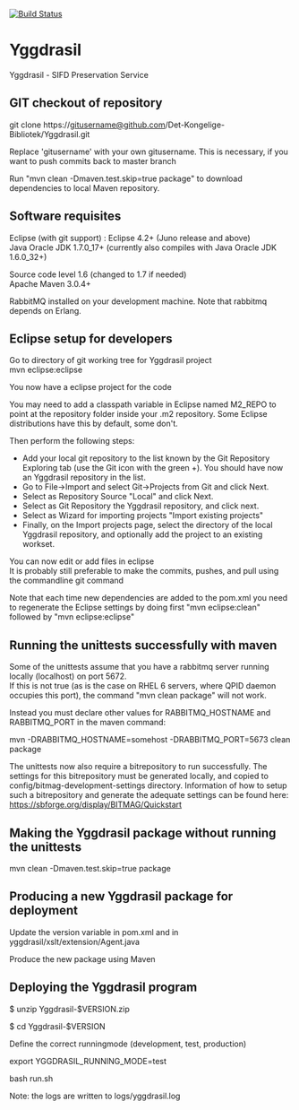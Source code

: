 [![Build Status](https://travis-ci.org/Det-Kongelige-Bibliotek/Yggdrasil.png?branch=master)](https://travis-ci.org/Det-Kongelige-Bibliotek/Yggdrasil)

Yggdrasil
=========

Yggdrasil - SIFD Preservation Service


GIT checkout of repository
--------------------------

git clone https://gitusername@github.com/Det-Kongelige-Bibliotek/Yggdrasil.git

Replace 'gitusername' with your own gitusername.
This is necessary, if you want to push commits back to master branch 

Run "mvn clean -Dmaven.test.skip=true package" to download dependencies to local Maven repository.

Software requisites
-------------------

Eclipse (with git support) : Eclipse 4.2+ (Juno release and above)  
Java Oracle JDK 1.7.0_17+ (currently also compiles with Java Oracle JDK 1.6.0_32+)  

Source code level 1.6 (changed to 1.7 if needed)  
Apache Maven 3.0.4+  

RabbitMQ installed on your development machine. Note that rabbitmq depends on Erlang.

Eclipse setup for developers
----------------------------
Go to directory of git working tree for Yggdrasil project  
mvn eclipse:eclipse

You now have a eclipse project for the code

You may need to add a classpath variable in Eclipse named M2_REPO to point
at the repository folder inside your .m2 repository. 
Some Eclipse distributions have this by default, some don't.

Then perform the following steps:  
  - Add your local git repository to the list known by the Git Repository Exploring tab (use the Git icon with the green +). You should have now an Yggdrasil repository in the list. 
  - Go to File->Import and select Git->Projects from Git and click Next. 
  - Select as Repository Source "Local" and click Next.  
  - Select as Git Repository the Yggdrasil repository, and click next.  
  - Select as Wizard for importing projects "Import existing projects" 
  - Finally, on the Import projects page, select the directory of the local Yggdrasil repository, and optionally add the project to an existing workset. 

You can now edit or add files in eclipse  
It is probably still preferable to make the commits, pushes, and pull using the commandline git command

Note that each time new dependencies are added to the pom.xml you need to regenerate the Eclipse settings
by doing first "mvn eclipse:clean" followed by "mvn eclipse:eclipse"

 

Running the unittests successfully with maven
---------------------------------------------

Some of the unittests assume that you have a rabbitmq server running locally (localhost) on port 5672.   
If this is not true (as is the case on RHEL 6 servers, where QPID daemon occupies this port), the command "mvn clean package" will not work.

Instead you must declare other values for RABBITMQ_HOSTNAME and RABBITMQ_PORT in the maven command:

mvn -DRABBITMQ_HOSTNAME=somehost -DRABBITMQ_PORT=5673 clean package

The unittests now also require a bitrepository to run successfully. The settings for this bitrepository must be generated locally, and copied to config/bitmag-development-settings directory. Information of how to setup such a bitrepository and generate the adequate settings can be found here:  
https://sbforge.org/display/BITMAG/Quickstart


Making the Yggdrasil package without running the unittests
----------------------------------------------------------

mvn clean -Dmaven.test.skip=true package


Producing a new Yggdrasil package for deployment
----------------------------------------------------------

Update the version variable in pom.xml and in yggdrasil/xslt/extension/Agent.java

Produce the new package using Maven


Deploying the Yggdrasil program
-------------------------------

$ unzip Yggdrasil-$VERSION.zip 

$ cd Yggdrasil-$VERSION

Define the correct runningmode (development, test, production) 

export YGGDRASIL_RUNNING_MODE=test

bash run.sh


Note: the logs are written to logs/yggdrasil.log 




